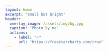 ```yaml
---
layout: home
excerpt: "small but bright"
header:
  overlay_image: /assets/img/bg.jpg
  caption: "Photo by me"
  actions:
    - label: "⭐"
      url: "https://freestarcharts.com/crux"
---
```


